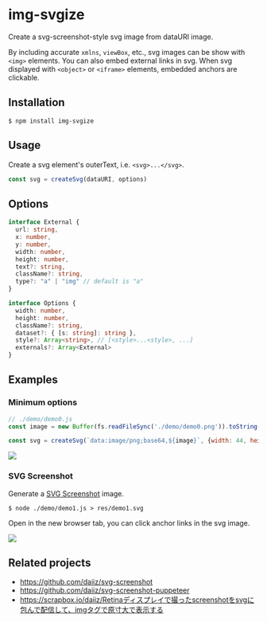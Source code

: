 # img-svgize
Create a svg-screenshot-style svg image from dataURI image.

By including accurate `xmlns`, `viewBox`, etc., svg images can be show with `<img>` elements. You can also embed external links in svg. When svg displayed with `<object>` or `<iframe>` elements, embedded anchors are clickable.

## Installation
```
$ npm install img-svgize
```

## Usage
Create a svg element's outerText, i.e. `<svg>...</svg>`.
```ts
const svg = createSvg(dataURI, options)
```

## Options
```ts
interface External {
  url: string,
  x: number,
  y: number,
  width: number,
  height: number,
  text?: string,
  className?: string,
  type?: "a" | "img" // default is "a"
}

interface Options {
  width: number,
  height: number,
  className?: string,
  dataset?: { [s: string]: string },
  style?: Array<string>, // [<style>...<style>, ...]
  externals?: Array<External>
}

```

## Examples

### Minimum options
```js
// ./demo/demo0.js
const image = new Buffer(fs.readFileSync('./demo/demo0.png')).toString('base64')

const svg = createSvg(`data:image/png;base64,${image}`, {width: 44, height: 44})
```

[![](https://storage.googleapis.com/daiiz-bucket-1/public/demo0.svg)](https://storage.googleapis.com/daiiz-bucket-1/public/demo0.svg)


### SVG Screenshot
Generate a [SVG Screenshot](https://scrapbox.io/daiiz/SVG_Screenshot) image.
```
$ node ./demo/demo1.js > res/demo1.svg
```

Open in the new browser tab, you can click anchor links in the svg image.

[![](https://storage.googleapis.com/daiiz-bucket-1/public/demo1.svg)](https://storage.googleapis.com/daiiz-bucket-1/public/demo1.svg)


## Related projects
- https://github.com/daiiz/svg-screenshot
- https://github.com/daiiz/svg-screenshot-puppeteer
- https://scrapbox.io/daiiz/Retinaディスプレイで撮ったscreenshotをsvgに包んで配信して、imgタグで原寸大で表示する
